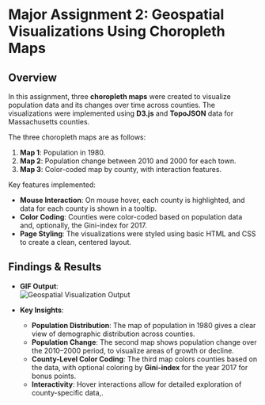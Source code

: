 # Major Assignment 2: Geospatial Visualizations Using Choropleth Maps

## Overview
In this assignment, three **choropleth maps** were created to visualize population data and its changes over time across counties. The visualizations were implemented using **D3.js** and **TopoJSON** data for Massachusetts counties.

The three choropleth maps are as follows:
1. **Map 1**: Population in 1980.
2. **Map 2**: Population change between 2010 and 2000 for each town.
3. **Map 3**: Color-coded map by county, with interaction features.

Key features implemented:
- **Mouse Interaction**: On mouse hover, each county is highlighted, and data for each county is shown in a tooltip.
- **Color Coding**: Counties were color-coded based on population data and, optionally, the Gini-index for 2017.
- **Page Styling**: The visualizations were styled using basic HTML and CSS to create a clean, centered layout.

## Findings & Results
- **GIF Output**:  
  ![Geospatial Visualization Output](MA2-gif.gif)

- **Key Insights**:
  - **Population Distribution**: The map of population in 1980 gives a clear view of demographic distribution across counties.
  - **Population Change**: The second map shows population change over the 2010–2000 period, to visualize areas of growth or decline.
  - **County-Level Color Coding**: The third map colors counties based on the data, with optional coloring by **Gini-index** for the year 2017 for bonus points.
  - **Interactivity**: Hover interactions allow for detailed exploration of county-specific data,.
